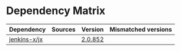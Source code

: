 # Dependency Matrix

Dependency | Sources | Version | Mismatched versions
---------- | ------- | ------- | -------------------
[jenkins-x/jx](https://github.com/jenkins-x/jx) |  | [2.0.852](https://github.com/jenkins-x/jx/releases/tag/v2.0.852) | 
